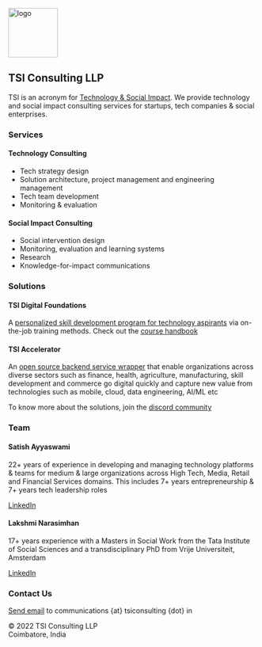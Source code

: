 <img src="https://avatars.githubusercontent.com/u/111055520?v=4" alt="logo" width="100"/><br>
## TSI Consulting LLP
TSI is an acronym for <u>Technology & Social Impact</u>. We provide technology and social impact consulting services for startups, tech companies & social enterprises.

### Services

#### Technology Consulting

- Tech strategy design
- Solution architecture, project management and engineering management
- Tech team development
- Monitoring & evaluation

#### Social Impact Consulting

- Social intervention design
- Monitoring, evaluation and learning systems
- Research
- Knowledge-for-impact communications

### Solutions

#### TSI Digital Foundations

A <a href="https://github.com/tsiconsulting/tsi-digital-foundations">personalized skill development program for technology aspirants</a> via on-the-job training methods. Check out the <a href="https://github.com/tsiconsulting/tsi-digital-foundations/raw/main/TSI%20Digital%20Foundations%20Handbook%20v0.1.pdf">course handbook</a>

#### TSI Accelerator

An <a href="https://github.com/tsiconsulting/tsi-accelerator">open source backend service wrapper</a> that enable organizations across diverse sectors such as finance, health, agriculture, manufacturing, skill development and commerce go digital quickly and capture new value from technologies such as mobile, cloud, data engineering, AI/ML etc

To know more about the solutions, join the <a href="https://discord.gg/86HT2VhVzS">discord community</a>

### Team

#### Satish Ayyaswami

22+ years of experience in developing and managing technology platforms & teams for medium & large organizations across High Tech, Media, Retail and Financial Services domains. This includes 7+ years entrepreneurship & 7+ years tech leadership roles

<a href="https://www.linkedin.com/in/satishayyaswami">LinkedIn</a>

#### Lakshmi Narasimhan

17+ years experience with a Masters in Social Work from the Tata Institute of Social Sciences and a transdisciplinary
PhD from Vrije Universiteit, Amsterdam

<a href="https://www.linkedin.com/in/lakshmi-narasimhan-aa0b23197">LinkedIn</a>

### Contact Us

<p><a href="mailto:communications@tsiconsulting.in">Send email</a> to communications {at} tsiconsulting {dot} in</p>

&#169; 2022 TSI Consulting LLP <br>
Coimbatore, India